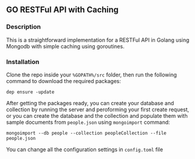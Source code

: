 ## GO RESTFul API with Caching
### Description
This is a straightforward implementation for a RESTFul API in Golang using Mongodb with simple caching using goroutines.

### Installation
Clone the repo inside your `%GOPATH%/src` folder, then run the following command to download the required packages:

  ```dep ensure -update```
  
After getting the packages ready, you can create your database and collection by running the server and peroforming your first create request, or you can create the database and the collection and populate them with sample documents from `people.json` using `mongoimport` command:

```mongoimport --db people --collection peopleCollection --file people.json```

You can change all the configuration settings in `config.toml` file
